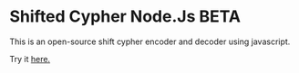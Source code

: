 # Shifted Cypher Node.Js BETA

This is an open-source shift cypher encoder and decoder using javascript.

Try it <a href="https://shifted-1.smtkd.repl.co">here.</a>
